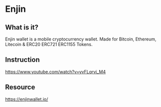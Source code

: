 # Enjin


## What is it?
Enjin wallet is a mobile cryptocurrency wallet. Made for Bitcoin, Ethereum, Litecoin & ERC20 ERC721 ERC1155 Tokens.

## Instruction
<https://www.youtube.com/watch?v=yvFLqrvi_M4>

## Resource

<https://enjinwallet.io/>
